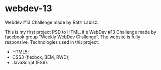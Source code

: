 # webdev-13
Webdev #13 Challenge made by Rafał Labisz.

This is my first project PSD to HTML. It's WebDev #13 Challenge made by facebook group "Weekly WebDev Challenge". 
The website is fully responsive. Technologies used in this project:
 - HTML5;
 - CSS3 (flexbox, BEM, RWD);
 - JavaScript (ES6).
